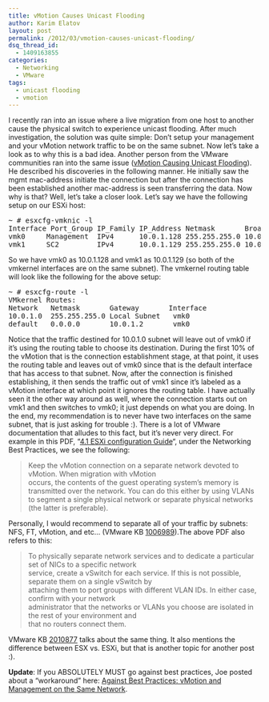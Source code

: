 ```yaml
---
title: vMotion Causes Unicast Flooding
author: Karim Elatov
layout: post
permalink: /2012/03/vmotion-causes-unicast-flooding/
dsq_thread_id:
  - 1409163855
categories:
  - Networking
  - VMware
tags:
  - unicast flooding
  - vmotion
---
```

I recently ran into an issue where a live migration from one host to another cause the physical switch to experience unicast flooding. After much investigation, the solution was quite simple: Don&#8217;t setup your management and your vMotion network traffic to be on the same subnet. Now let&#8217;s take a look as to why this is a bad idea. Another person from the VMware communities ran into the same issue (<a href="http://communities.vmware.com/thread/306862" onclick="javascript:_gaq.push(['_trackEvent','outbound-article','http://communities.vmware.com/thread/306862']);">vMotion Causing Unicast Flooding</a>). He described his discoveries in the following manner. He initially saw the mgmt mac-address initiate the connection but after the connection has been established another mac-address is seen transferring the data. Now why is that? Well, let&#8217;s take a closer look. Let&#8217;s say we have the following setup on our ESXi host:

<pre>~ # esxcfg-vmknic -l
Interface Port_Group IP_Family IP_Address Netmask       Broadcast  MAC Address       MTU   Enabled Type
vmk0     Management  IPv4      10.0.1.128 255.255.255.0 10.0.1.255 00:0c:29:2c:54:17 1500  true    DHCP
vmk1     SC2         IPv4      10.0.1.129 255.255.255.0 10.0.1.255 00:50:56:79:aa:91 1500  true    STATIC</pre>

So we have vmk0 as 10.0.1.128 and vmk1 as 10.0.1.129 (so both of the vmkernel interfaces are on the same subnet). The vmkernel routing table will look like the following for the above setup:

<pre>~ # esxcfg-route -l
VMkernel Routes:
Network   Netmask       Gateway       Interface
10.0.1.0  255.255.255.0 Local Subnet   vmk0
default   0.0.0.0       10.0.1.2       vmk0</pre>

Notice that the traffic destined for 10.0.1.0 subnet will leave out of vmk0 if it&#8217;s using the routing table to choose its destination. During the first 10% of the vMotion that is the connection establishment stage, at that point, it uses the routing table and leaves out of vmk0 since that is the default interface that has access to that subnet. Now, after the connection is finished establishing, it then sends the traffic out of vmk1 since it&#8217;s labeled as a vMotion interface at which point it ignores the routing table. I have actually seen it the other way around as well, where the connection starts out on vmk1 and then switches to vmk0; it just depends on what you are doing. In the end, my recommendation is to never have two interfaces on the same subnet, that is just asking for trouble :). There is a lot of VMware documentation that alludes to this fact, but it&#8217;s never very direct. For example in this PDF, &#8220;<a href="http://www.vmware.com/pdf/vsphere4/r41/vsp_41_esxi_server_config.pdf" onclick="javascript:_gaq.push(['_trackEvent','download','http://www.vmware.com/pdf/vsphere4/r41/vsp_41_esxi_server_config.pdf']);">4.1 ESXi configuration Guide</a>&#8220;, under the Networking Best Practices, we see the following:

> Keep the vMotion connection on a separate network devoted to vMotion. When migration with vMotion  
> occurs, the contents of the guest operating system’s memory is transmitted over the network. You can do this either by using VLANs to segment a single physical network or separate physical networks (the latter is preferable).

Personally, I would recommend to separate all of your traffic by subnets: NFS, FT, vMotion, and etc&#8230; (VMware KB <a href="http://kb.vmware.com/kb/1006989" onclick="javascript:_gaq.push(['_trackEvent','outbound-article','http://kb.vmware.com/kb/1006989']);">1006989</a>).The above PDF also refers to this:

> To physically separate network services and to dedicate a particular set of NICs to a specific network  
> service, create a vSwitch for each service. If this is not possible, separate them on a single vSwitch by  
> attaching them to port groups with different VLAN IDs. In either case, confirm with your network  
> administrator that the networks or VLANs you choose are isolated in the rest of your environment and  
> that no routers connect them.

VMware KB <a href="http://kb.vmware.com/kb/2010877" onclick="javascript:_gaq.push(['_trackEvent','outbound-article','http://kb.vmware.com/kb/2010877']);">2010877</a> talks about the same thing. It also mentions the difference between ESX vs. ESXi, but that is another topic for another post :).

**Update**: If you ABSOLUTELY MUST go against best practices, Joe posted about a &#8220;workaround&#8221; here: <a title="Against Best Practices: vMotion and Management on the Same Network" href="http://virtuallyhyper.com/2012/04/against-best-practices-vmotion-and-management-on-the-same-network/" onclick="javascript:_gaq.push(['_trackEvent','outbound-article','http://virtuallyhyper.com/2012/04/against-best-practices-vmotion-and-management-on-the-same-network/']);">Against Best Practices: vMotion and Management on the Same Network</a>.

&nbsp;

<p class="wp-flattr-button">
  <a class="FlattrButton" style="display:none;" href="http://virtuallyhyper.com/2012/03/vmotion-causes-unicast-flooding/" title=" vMotion Causes Unicast Flooding" rev="flattr;uid:virtuallyhyper;language:en_GB;category:text;tags:unicast flooding,vmotion,blog;button:compact;">I recently ran into an issue where a live migration from one host to another cause the physical switch to experience unicast flooding. After much investigation, the solution was quite...</a>
</p>